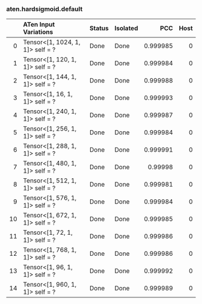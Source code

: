 ### aten.hardsigmoid.default
|    | ATen Input Variations            | Status   | Isolated   |      PCC |   Host |
|---:|:---------------------------------|:---------|:-----------|---------:|-------:|
|  0 | Tensor<[1, 1024, 1, 1]> self = ? | Done     | Done       | 0.999985 |      0 |
|  1 | Tensor<[1, 120, 1, 1]> self = ?  | Done     | Done       | 0.999984 |      0 |
|  2 | Tensor<[1, 144, 1, 1]> self = ?  | Done     | Done       | 0.999988 |      0 |
|  3 | Tensor<[1, 16, 1, 1]> self = ?   | Done     | Done       | 0.999993 |      0 |
|  4 | Tensor<[1, 240, 1, 1]> self = ?  | Done     | Done       | 0.999987 |      0 |
|  5 | Tensor<[1, 256, 1, 1]> self = ?  | Done     | Done       | 0.999984 |      0 |
|  6 | Tensor<[1, 288, 1, 1]> self = ?  | Done     | Done       | 0.999991 |      0 |
|  7 | Tensor<[1, 480, 1, 1]> self = ?  | Done     | Done       | 0.99998  |      0 |
|  8 | Tensor<[1, 512, 1, 1]> self = ?  | Done     | Done       | 0.999981 |      0 |
|  9 | Tensor<[1, 576, 1, 1]> self = ?  | Done     | Done       | 0.999984 |      0 |
| 10 | Tensor<[1, 672, 1, 1]> self = ?  | Done     | Done       | 0.999985 |      0 |
| 11 | Tensor<[1, 72, 1, 1]> self = ?   | Done     | Done       | 0.999986 |      0 |
| 12 | Tensor<[1, 768, 1, 1]> self = ?  | Done     | Done       | 0.999986 |      0 |
| 13 | Tensor<[1, 96, 1, 1]> self = ?   | Done     | Done       | 0.999992 |      0 |
| 14 | Tensor<[1, 960, 1, 1]> self = ?  | Done     | Done       | 0.999989 |      0 |

